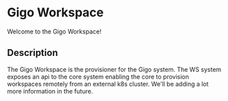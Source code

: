 # Gigo Workspace

Welcome to the Gigo Workspace!

## Description
The Gigo Workspace is the provisioner for the Gigo system. The WS system exposes an api to the core system enabling
the core to provision workspaces remotely from an external k8s cluster. We'll be adding a lot more information in the
future.